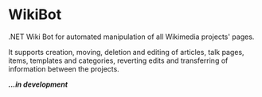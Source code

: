WikiBot
=======

.NET Wiki Bot for automated manipulation of all Wikimedia projects' pages.

It supports creation, moving, deletion and editing of articles, talk pages, items, templates and categories, reverting edits and transferring of information between the projects. 

***...in development***

